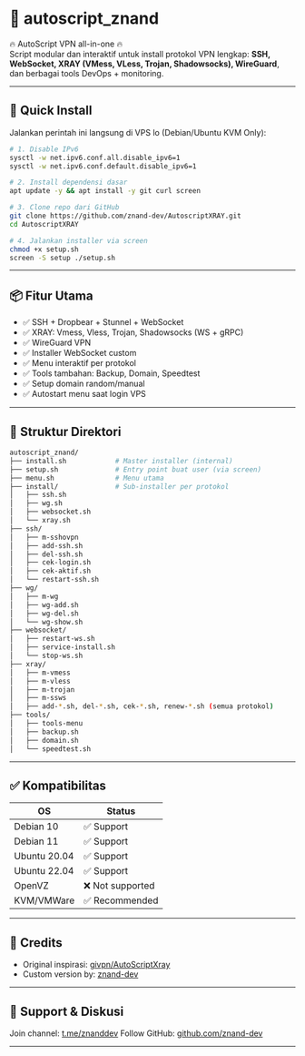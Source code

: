 
# 🔐 autoscript_znand

🔥 AutoScript VPN all-in-one 🔥  
Script modular dan interaktif untuk install protokol VPN lengkap: **SSH, WebSocket, XRAY (VMess, VLess, Trojan, Shadowsocks), WireGuard**, dan berbagai tools DevOps + monitoring.

---

## 🚀 Quick Install

Jalankan perintah ini langsung di VPS lo (Debian/Ubuntu KVM Only):

```bash
# 1. Disable IPv6
sysctl -w net.ipv6.conf.all.disable_ipv6=1
sysctl -w net.ipv6.conf.default.disable_ipv6=1

# 2. Install dependensi dasar
apt update -y && apt install -y git curl screen

# 3. Clone repo dari GitHub
git clone https://github.com/znand-dev/AutoscriptXRAY.git
cd AutoscriptXRAY

# 4. Jalankan installer via screen
chmod +x setup.sh
screen -S setup ./setup.sh
```

---

## 📦 Fitur Utama

- ✅ SSH + Dropbear + Stunnel + WebSocket
- ✅ XRAY: Vmess, Vless, Trojan, Shadowsocks (WS + gRPC)
- ✅ WireGuard VPN
- ✅ Installer WebSocket custom
- ✅ Menu interaktif per protokol
- ✅ Tools tambahan: Backup, Domain, Speedtest
- ✅ Setup domain random/manual
- ✅ Autostart menu saat login VPS

---

## 📁 Struktur Direktori

```bash
autoscript_znand/
├── install.sh            # Master installer (internal)
├── setup.sh              # Entry point buat user (via screen)
├── menu.sh               # Menu utama
├── install/              # Sub-installer per protokol
│   ├── ssh.sh
│   ├── wg.sh
│   ├── websocket.sh
│   └── xray.sh
├── ssh/
│   ├── m-sshovpn
│   ├── add-ssh.sh
│   ├── del-ssh.sh
│   ├── cek-login.sh
│   ├── cek-aktif.sh
│   └── restart-ssh.sh
├── wg/
│   ├── m-wg
│   ├── wg-add.sh
│   ├── wg-del.sh
│   └── wg-show.sh
├── websocket/
│   ├── restart-ws.sh
│   ├── service-install.sh
│   └── stop-ws.sh
├── xray/
│   ├── m-vmess
│   ├── m-vless
│   ├── m-trojan
│   ├── m-ssws
│   ├── add-*.sh, del-*.sh, cek-*.sh, renew-*.sh (semua protokol)
├── tools/
│   ├── tools-menu
│   ├── backup.sh
│   ├── domain.sh
│   └── speedtest.sh
```

---

## ✅ Kompatibilitas

| OS           | Status    |
|--------------|-----------|
| Debian 10    | ✅ Support |
| Debian 11    | ✅ Support |
| Ubuntu 20.04 | ✅ Support |
| Ubuntu 22.04 | ✅ Support |
| OpenVZ       | ❌ Not supported |
| KVM/VMWare   | ✅ Recommended |

---

## 🤝 Credits

- Original inspirasi: [givpn/AutoScriptXray](https://github.com/givpn/AutoScriptXray)
- Custom version by: [znand-dev](https://github.com/znand-dev)

---

## 💬 Support & Diskusi

Join channel: [t.me/znanddev](https://t.me/znanddev)
Follow GitHub: [github.com/znand-dev](https://github.com/znand-dev)

---
